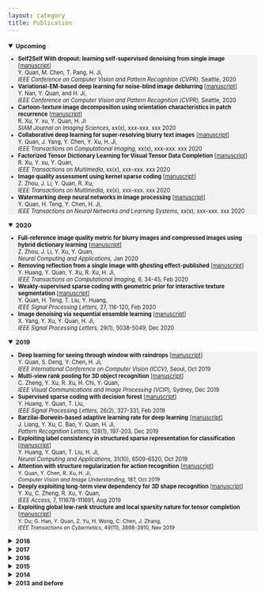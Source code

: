 ```yaml
---
layout: category
title: Publication
---
```

<details open="">
<summary><span style="font-size: 105%;"><strong><small>Upcoming</small></strong></span></summary>
<small>
<ul style="background-color: #f2f2f2;">
<li><span style="font-size: 95%;"><strong>Self2Self With dropout: learning self-supervised denoising from single image</strong>  [<a href="https://github.com/Dofboom/Dofboom.github.io/raw/master/manuscript/20x-cvpr-Self2Self%20With%20Dropout%20Learning%20Self-Supervised%20Denoising%20From%20Single%20Image.pdf">manuscript</a>]</span><br />
<span style="font-size: 95%;"> Y. Quan, M. Chen, T. Pang, H. Ji,<br />
<em>IEEE Conference on Computer Vision and Pattern Recognition (CVPR), </em>Seattle, 2020</span></li>

<li><span style="font-size: 95%;"><strong>Variational-EM-based deep learning for noise-blind image deblurring</strong>  [<a href="https://github.com/Dofboom/Dofboom.github.io/raw/master/manuscript/20x-cvpr-Variational-EM-based%20Deep%20Learning%20for%20Noise-blind%20Image%20Deblurring.pdf">manuscript</a>]</span><br />
<span style="font-size: 95%;"> Y. Nan, Y. Quan, and H. Ji, <br />
<em>IEEE Conference on Computer Vision and Pattern Recognition (CVPR), </em>Seattle, 2020</span></li>

<li><span style="font-size: 95%;"><strong>Cartoon-texture image decomposition using orientation characteristics in patch recurrence</strong>  [<a href="https://github.com/Dofboom/Dofboom.github.io/raw/master/manuscript/20x-siam-Cartoon-Texture%20Image%20Decomposition%20using%20Orientation%20Characteristics%20in%20Patch%20Recurrence.pdf">manuscript</a>]</span><br />
<span style="font-size: 95%;"> R. Xu, Y. xu, Y. Quan, H. Ji<br />
<em>SIAM Journal on Imaging Sciences, </em>xx(x), xxx–xxx. xxx 2020</span></li>

<li><span style="font-size: 95%;"><strong>Collaborative deep learning for super-resolving blurry text images</strong>  [<a href="https://github.com/Dofboom/Dofboom.github.io/raw/master/manuscript/20x-tci-Collaborative%20Deep%20Learning%20for%20Super-Resolving%20Blurry%20Text%20Images.pdf">manuscript</a>]</span><br />
<span style="font-size: 95%;">Y. Quan, J. Yang, Y. Chen, Y. Xu, H. Ji, <br />
<em>IEEE Transactions on Computational Imaging, </em>xx(x), xxx–xxx. xxx 2020</span></li>

<li><span style="font-size: 95%;"><strong>Factorized Tensor Dictionary Learning for Visual Tensor Data Completion</strong>  [<a href="https://github.com/Dofboom/Dofboom.github.io/raw/master/manuscript/20x-tmm-Factorized%20Tensor%20Dictionary%20Learning%20for%20Visual%20Tensor%20Data%20Completion.PDF">manuscript</a>]</span><br />
<span style="font-size: 95%;">R. Xu, Y. xu, Y. Quan, <br />
<em>IEEE Transactions on Multimedia, </em>xx(x), xxx–xxx. xxx 2020</span></li>

<li><span style="font-size: 95%;"><strong>Image quality assessment using kernel sparse coding</strong>  [<a href="https://github.com/Dofboom/Dofboom.github.io/raw/master/manuscript/20x-tmm-Image%20Quality%20Assessment%20Using%20Kernel%20Sparse%20Coding.pdf">manuscript</a>]</span><br />
<span style="font-size: 95%;"> Z. Zhou, J. Li, Y. Quan, R. Xu, <br />
<em>IEEE Transactions on Multimedia, </em>xx(x), xxx–xxx. xxx 2020</span></li>

<li><span style="font-size: 95%;"><strong>Watermarking deep neural networks in image processing</strong>  [<a href="https://github.com/Dofboom/Dofboom.github.io/raw/master/manuscript/20x-tnnls-Watermarking%20Deep%20Neural%20Networks%20in%20Image%20Processing.pdf">manuscript</a>]</span><br />
<span style="font-size: 95%;"> Y. Quan, H. Teng, Y. Chen, H. Ji, <br />
<em>IEEE Transactions on Neural Networks and Learning Systems, </em>xx(x), xxx–xxx. xxx 2020</span></li>
</ul>
</small>
</details>


<details open="">
<summary><span style="font-size: 105%;"><strong><small>2020</small></strong></span></summary>
<small>
<ul style="background-color: #f2f2f2;">
<li><span style="font-size: 95%;"><strong>Full-reference image quality metric for blurry images and compressed images using hybrid dictionary learning</strong> [<a href="https://github.com/Dofboom/Dofboom.github.io/raw/master/papers/2019/Full-Reference%20Image%20Quality%20Metric%20for%20Blurry%20Images%20and%20Compressed%20Images%20using%20Hybrid%20Dictionary%20Learning.pdf" download="github">manuscript</a>] </span><br />
<span style="font-size: 95%;"> Z. Zhou, J. Li, Y. Xu, Y. Quan,<br />
<em> Neural Computing and Applications, </em>Jan 2020</span></li>
<li><span style="font-size: 95%;"><strong>Removing reflection from a single image with ghosting effect-published</strong> [<a href="https://github.com/Dofboom/Dofboom.github.io/raw/master/papers/2019/Removing%20Reflection%20From%20a%20Single%20Image%20With%20Ghosting%20Effect-published.pdf" download="github3">manuscript</a>]</span><br />
<span style="font-size: 95%;"> Y. Huang, Y. Quan, Y. Xu, R. Xu, H. Ji,<br />
 <em> IEEE Transactions on Computational Imaging, </em>6, 34-45, Feb 2020</span></li>
 <li><span style="font-size: 95%;"><strong>Weakly-supervised sparse coding with geometric prior for interactive texture segmentation</strong> [<a href="https://github.com/Dofboom/Dofboom.github.io/raw/master/papers/2019/Weakly-Supervised%20Sparse%20Coding%20with%20Geometric%20Prior%20for%20Interactive%20Texture%20Segmentation.pdf" download="github4">manuscript</a>]</span><br />
<span style="font-size: 95%;"> Y. Quan, H. Teng, T. Liu, Y. Huang,<br />
 <em> IEEE Signal Processing Letters, </em>27, 116-120, Feb 2020</span></li>
 <li><span style="font-size: 95%;"><strong>Image denoising via sequential ensemble learning</strong> [<a href="https://github.com/Dofboom/Dofboom.github.io/raw/master/manuscript/20-tip-Image%20Denoising%20via%20Sequential%20Ensemble%20Learning.pdf" download="github4">manuscript</a>]</span><br />
<span style="font-size: 95%;"> X. Yang, Y. Xu, Y. Quan, H. Ji,<br />
 <em> IEEE Signal Processing Letters, </em>29(1), 5038-5049, Dec 2020</span></li>
</ul>
</small>
</details>


<details open="">
<summary><span style="font-size: 105%;"><strong><small>2019</small></strong></span></summary>
<small>
<ul style="background-color: #f2f2f2;">
<li><span style="font-size: 95%;"><strong>Deep learning for seeing through window with raindrops</strong> [<a href="https://github.com/Dofboom/Dofboom.github.io/raw/master/manuscript/19-iccv-Deep%20Learning%20for%20Seeing%20Through%20Window%20With%20Raindrops.pdf" download="CSDN">manuscript</a>]</span><br />
<span style="font-size: 95%;"> Y. Quan, S. Deng, Y. Chen, H. Ji,<br />
 <em> IEEE International Conference on Computer Vision (ICCV), </em>Seoul, Oct 2019</span></li>
<li><span style="font-size: 95%;"><strong>Multi-view rank pooling for 3D object recognition</strong> [<a href="https://github.com/Dofboom/Dofboom.github.io/raw/master/papers/2019/Multi-view%20Rank%20Pooling%20for%203D%20Object%20Recognition.pdf" download="github2">manuscript</a>]</span><br />
<span style="font-size: 95%;"> C. Zheng, Y. Xu, R. Xu, H. Chi, Y. Quan,<br />
 <em> IEEE Visual Communications and Image Processing (VCIP), </em>Sydney, Dec 2019</span></li>
 <li><span style="font-size: 95%;"><strong>Supervised sparse coding with decision forest</strong> [<a href="https://github.com/Dofboom/Dofboom.github.io/raw/master/manuscript/19-spl-Supervised%20Sparse%20Coding%20With%20Decision%20Forest.pdf" download="github5">manuscript</a>]</span><br />
<span style="font-size: 95%;"> Y. Huang, Y. Quan, T. Liu,<br />
 <em> IEEE Signal Processing Letters, </em>26(2), 327-331, Feb 2019</span></li>
 <li><span style="font-size: 95%;"><strong>Barzilai-Borwein-based adaptive learning rate for deep learning</strong> [<a href="https://github.com/Dofboom/Dofboom.github.io/raw/master/manuscript/19-pr-Barzilai%E2%80%93Borwein-based%20adaptive%20learning%20rate%20for%20deep%20learning.pdf" download="github6">manuscript</a>]</span><br />
<span style="font-size: 95%;"> J. Liang, Y. Xu, C. Bao, Y. Quan, H. Ji,<br />
 <em> Pattern Recognition Letters, </em>128(1), 197-203, Dec 2019</span></li>
<li><span style="font-size: 95%;"><strong>Exploiting label consistency in structured sparse representation for classification</strong> [<a href="https://github.com/Dofboom/Dofboom.github.io/raw/master/manuscript/19-nca-Exploiting%20label%20consistency%20in%20structured%20sparse%20representation%20for%20classification.pdf" download="github7">manuscript</a>] </span><br />
<span style="font-size: 95%;"> Y. Huang, Y. Quan, T. Liu, H. Ji,<br />
<em> Neural Computing and Applications, </em>31(10), 6509-6520, Oct 2019</span></li>
<li><span style="font-size: 95%;"><strong>Attention with structure regularization for action recognition</strong> [<a href="https://github.com/Dofboom/Dofboom.github.io/raw/master/manuscript/19-cviu-Attention%20with%20structure%20regularization%20for%20action%20recognition.pdf" download="github8">manuscript</a>]<br />
<span style="font-size: 95%;"> Y. Quan, Y. Chen, R. Xu, H. Ji,<br />
<em> Computer Vision and Image Understanding, </em>187, Oct 2019</span></span></li>
<li><span style="font-size: 95%;"><strong>Deeply exploiting long-term view dependency for 3D shape recognition</strong> [<a href="https://github.com/Dofboom/Dofboom.github.io/raw/master/manuscript/19-access-Deeply%20Exploiting%20Long-Term%20View%20Dependency%20for%203D%20Shape%20Recognition.pdf" download="github9">manuscript</a>] </span><br />
<span style="font-size: 95%;"> Y. Xu, C. Zheng, R. Xu, Y. Quan,<br />
<em> IEEE Access, </em>7, 111678-111691, Aug 2019</span></li>
<li><span style="font-size: 95%;"><strong>Exploiting global low-rank structure and local sparsity nature for tensor completion</strong> [<a href="https://github.com/Dofboom/Dofboom.github.io/raw/master/manuscript/19-tcyb-Exploiting%20Global%20Low-rank%20Structure%20and%20Local%20Sparsity%20Nature%20for%20Tensor%20Completion.pdf" download="github10">manuscript</a>]<br />
<span style="font-size: 95%;"> Y. Du; G. Han, Y. Quan, Z. Yu, H. Wong, C. Chen, J. Zhang,<br />
<em> IEEE Transactions on Cybernetics,</em> 49(11), 3898-3910, Nov 2019</span></span></li>
</ul>
</small>
</details>


<details>
<summary><span style="font-size: 105%;"><strong><small>2018</small></strong></span></summary>
<small>
<ul style="background-color: #f2f2f2;">
<li><span style="font-size: 95%;"><strong>Sparse coding and dictionary learning with class-speciﬁc group sparsity</strong> [<a href="https://github.com/Dofboom/Dofboom.github.io/raw/master/manuscript/18-nca-Sparse%20coding%20and%20dictionary%20learning%20with%20class-speci%EF%AC%81c%20group%20sparsity.pdf" download="github11">manuscript</a>] </span><br />
<span style="font-size: 95%;"> Y. Sun, Y. Quan, J. Fu,<br />
<em> Neural Computing&Applications,</em> 30(4), 1265-1275, Aug 2018</span></li>
</ul>
</small>
</details>


<details>
<summary><span style="font-size: 105%;"><strong><small>2017</small></strong></span></summary>
<small>
<ul style="background-color: #f2f2f2;">
<li><span style="font-size: 95%;"><strong>Estimating defocus blur via rank of local patches</strong> [<a href="https://github.com/Dofboom/Dofboom.github.io/raw/master/manuscript/17-iccv-Estimating%20Defocus%20Blur%20via%20Rank%20of%20Local%20Patches.pdf" download="github12">manuscript</a>]<br />
<span style="font-size: 95%;"> G. Xu, Y. Quan, H. Ji,<br />
<em> IEEE International Conference on Computer Vision (ICCV), </em>Venice, Oct 2017</span></span></li>
<li><span style="font-size: 95%;"><strong>Image-based action recognition using hint-enhanced deep neural network</strong> [<a href="https://github.com/Dofboom/Dofboom.github.io/raw/master/manuscript/17-nc-Image-based%20action%20recognition%20using%20hint-enhanced%20deep%20neural%20network.pdf" download="github13">manuscript</a>] </span><br />
<span style="font-size: 95%;"> T. Qi, Y. Xu, Y. Quan, Y. Wang, H. Ling,<br />
<em>Neurocomputing, </em>267, 475-488, Dec 2017</span></li>
<li><span style="font-size: 95%;"><strong>Spatiotemporal lacunarity spectrum for dynamic texture classification</strong> [<a href="https://github.com/Dofboom/Dofboom.github.io/raw/master/manuscript/17-cviu-Spatiotemporal%20lacunarity%20spectrum%20for%20dynamic%20texture%20classification.pdf" download="github14">manuscript</a>] </span><br />
<span style="font-size: 95%;"> Y. Quan, Y. Sun, Y. Xu,<br />
<em>Computer Vision and Image Understanding, </em>165, 85-96, Dec 2017</span></li>
</ul>
</small>
</details>


<details>
<summary><span style="font-size: 105%;"><strong><small>2016</small></strong></span></summary>
<small>
<ul style="background-color: #f2f2f2;">
<li><span style="font-size: 95%;"><strong>Equiangular kernel dictionary learning with applications to dynamic texture analysis</strong> [<a href="https://github.com/Dofboom/Dofboom.github.io/raw/master/manuscript/16-cvpr-Equiangular%20Kernel%20Dictionary%20Learning%20with%20Applications%20to%20Dynamic%20Texture%20Analysis.pdf" download="github15">manuscript</a>]<br />
<span style="font-size: 95%;">Y. Quan, C. Bao, H. Ji,<br />
<em>IEEE Conference on Computer Vision and Pattern Recognition (CVPR),</em> 2016</span></span></li>
<li><span style="font-size: 95%;"><strong>Sparse coding for classification via discrimination ensemble</strong> [<a href="https://github.com/Dofboom/Dofboom.github.io/raw/master/manuscript/16-cvpr-Sparse%20Coding%20for%20Classification%20via%20Discrimination%20Ensemble.pdf" download="github16">manuscript</a>]<br />
<span style="font-size: 95%;">Y. Quan, Y. Xu, Y. Sun, Y. Huang, H. Ji,<br />
<em> IEEE Conference on Computer Vision and Pattern Recognition (CVPR),</em> 2016</span></span></li>
<li><span style="font-size: 95%;"><strong>Dictionary learning for sparse coding: algorithms and convergence analysis</strong> [<a href="https://github.com/Dofboom/Dofboom.github.io/raw/master/manuscript/16-tpami-Dictionary%20learning%20for%20sparse%20coding_Algorithms%20and%20convergence%20analysis.pdf" download="github17">manuscript</a>] </span><br />
<span style="font-size: 95%;"> C. Bao, H. Ji, Y. Quan, Z. Shen,<br />
<em> IEEE Transactions on Patter Analysis and Machine Intelligence,</em> 38(7), 1356-1369, Jul 2016</span></li>
<li><span style="font-size: 95%;"><strong>Supervised dictionary learning with multiple classifier integration</strong> [<a href="https://github.com/Dofboom/Dofboom.github.io/raw/master/manuscript/16-pr-Supervised%20dictionary%20learning%20with%20multiple%20classifier%20integration.pdf" download="github18">manuscript</a>] </span><br />
<span style="font-size: 95%;">Y. Quan, Y. Xu, Y. Sun, Y. Huang,<br />
<em> Pattern Recognition,</em> 55, 247-260, Jul 2016</span></li>
</ul>
</small>
</details>


<details>
<summary><span style="font-size: 105%;"><strong><small>2015</small></strong></span></summary>
<small>
<ul style="background-color: #f2f2f2;">
<li><span style="font-size: 95%;"><strong>Characterizing dynamic textures with space-time lacunarity analysis</strong> [<a href="https://github.com/Dofboom/Dofboom.github.io/raw/master/manuscript/15-icme-CHARACTERIZING%20DYNAMIC%20TEXTURES%20WITH%20SPACE-TIME%20LACUNARITY%20ANALYSIS.pdf" download="github19">manuscript</a>]<br />
<span style="font-size: 95%;">Y. Sun, Y. Xu, Y. Quan,<br />
<em> IEEE International Conference on Multimedia and Expo (ICME),</em> 2015</span></span></li>
<li><span style="font-size: 95%;"><strong>Dynamic texture recognition via orthogonal tensor dictionary learning</strong> [<a href="https://github.com/Dofboom/Dofboom.github.io/raw/master/manuscript/15-iccv-Dynamic%20Texture%20Recognition%20via%20Orthogonal%20Tensor%20Dictionary%20Learning.pdf" download="github20">manuscript</a>]<br />
<span style="font-size: 95%;">Y. Quan, Y. Huang, H. Ji,<br />
<em> IEEE International Conference on Computer Vision (ICCV),</em> 2015</span></span></li>
<li><span style="font-size: 95%;"><strong>Structured sparse coding for classification via reweighted l{1,2} minimization</strong> [<a href="https://github.com/Dofboom/Dofboom.github.io/raw/master/manuscript/15-cccv-Structured%20Sparse%20Coding%20for%20Classification%20via%20Reweighted%20l12%20minimization.pdf" download="github21">manuscript</a>]<br />
<span style="font-size: 95%;">Y. Xu, Y. Sun, Y. Quan, Y. Luo,<br />
<em> The Chinese Conference on Computer Vision (CCCV),</em> 2015</span></span></li>
<li><span style="font-size: 95%;"><strong>Fractal analysis for reduced reference image quality assessment</strong> [<a href="https://github.com/Dofboom/Dofboom.github.io/raw/master/manuscript/15-tip-Fractal%20Analysis%20for%20Reduced%20Reference%20Image%20Quality%20Assessment.pdf" download="github22">manuscript</a>] </span><br />
<span style="font-size: 95%;"> Y. Xu, D. Liu, Y. Quan, P. Callet,<br />
<em> IEEE Transactions on Image Processing,</em> 24(7), 2089-2109, Jul 2015</span></li>
<li><span style="font-size: 95%;"><strong>Directional regularity for visual quality estimation</strong> [<a href="https://github.com/Dofboom/Dofboom.github.io/raw/master/manuscript/15-sp-Directional%20regularity%20for%20visual%20quality%20estimation.pdf" download="github23">manuscript</a>] </span><br />
<span style="font-size: 95%;">D. Liu, Y. Xu, Y. Quan, Z. Yu, P. Callet,<br />
<em> Signal Processing,</em> 110, 211-221, May 2015</span></li>
<li><span style="font-size: 95%;"><strong>Classifying dynamic textures via spatiotemporal fractal analysis</strong> [<a href="https://github.com/Dofboom/Dofboom.github.io/raw/master/manuscript/15-pr-Classifying%20dynamic%20textures%20via%20spatiotemporal%20fractal%20analysis.pdf" download="github24">manuscript</a>] </span><br />
<span style="font-size: 95%;">Y. Xu, Y. Quan, Z. Zhang, H. Ling, H. Ji,<br />
<em> Pattern Recognition,</em> 48(10), 3239-3248, Oct 2015</span></li>
<li><span style="font-size: 95%;"><strong>Data-driven multi-scale non-local wavelet frame construction and image recovery</strong> [<a href="https://github.com/Dofboom/Dofboom.github.io/raw/master/manuscript/15-josc-Data-driven%20multi-scale%20non-local%20wavelet%20frame%20construction%20and%20image%20recovery.pdf" download="github25">manuscript</a>] </span><br />
<span style="font-size: 95%;">Y. Quan, H. Ji, Z. Shen,<br />
<em> Journal of Scientific Computing,</em> 63(2), 307-329, May 2015</span></li>
<li><span style="font-size: 95%;"><strong>Discriminative structured dictionary learning with hierarchical group sparsity</strong> [<a href="https://github.com/Dofboom/Dofboom.github.io/raw/master/manuscript/15-cviu-Discriminative%20structured%20dictionary%20learning%20with%20hierarchical%20group%20sparsity.pdf" download="github26">manuscript</a>] </span><br />
<span style="font-size: 95%;">Y. Xu, Y. Sun, Y. Quan, B. Zheng,<br />
<em> Computer Vision and Image Understanding,</em> 136, 59-68, Jul 2015</span></li>
</ul>
</small>
</details>



<details>
<summary><span style="font-size: 105%;"><strong><small>2014</small></strong></span></summary>
<small>
<ul style="background-color: #f2f2f2;">
<li><span style="font-size: 95%;"><strong>A convergent incoherent dictionary learning algorithm for sparse coding</strong> [<a href="https://github.com/Dofboom/Dofboom.github.io/raw/master/manuscript/14-eccv-A%20Convergent%20Incoherent%20Dictionary%20Learning%20Algorithm%20for%20Sparse%20Coding.pdf" download="github27">manuscript</a>]<br />
<span style="font-size: 95%;">C. Bao, Y. Quan, H. Ji,<br />
<em> European Conference on Computer Vision (ECCV),</em> 2014</span></span></li>
<li><span style="font-size: 95%;"><strong>L0 norm based dictionary learning by proximal methods with global convergence</strong> [<a href="https://github.com/Dofboom/Dofboom.github.io/raw/master/manuscript/14-cvpr-l0%20norm%20based%20dictionary%20learning%20by%20proximal%20methods%20with%20global%20convergence.pdf" download="github28">manuscript</a>]<br />
<span style="font-size: 95%;">C. Bao, H. Ji, Y. Quan, Z. Shen,<br />
<em>  IEEE Conference on Computer Vision and Pattern Recognition (CVPR),</em> 2014</span></span></li>
<li><span style="font-size: 95%;"><strong>Lacunarity analysis on image patterns for texture classification</strong> [<a href="https://github.com/Dofboom/Dofboom.github.io/raw/master/manuscript/14-cvpr-Lacunarity%20Analysis%20on%20Image%20Patterns%20for%20Texture%20Classification.pdf" download="github29">manuscript</a>]<br />
<span style="font-size: 95%;">Y. Quan, Y. Xu, Y. Sun, Y. Luo,<br />
<em>  IEEE Conference on Computer Vision and Pattern Recognition (CVPR),</em> 2014</span></span></li>
<li><span style="font-size: 95%;"><strong>Reduced reference image quality assessment using regularity of phase congruency</strong> [<a href="https://github.com/Dofboom/Dofboom.github.io/raw/master/manuscript/14-spic-Reduced%20Reference%20Image%20Quality%20Assessment%20Using%20Regularity%20of%20Phase%20Congruency.pdf" download="github30">manuscript</a>]<br />
<span style="font-size: 95%;">D. Liu, Y. Xu, Y. Quan, P. Callet,<br />
<em> Signal Processing: Image Communication,</em> 29(8), 844-855, sep 2014</span></span></li>
<li><span style="font-size: 95%;"><strong>A distinct and compact texture descriptor</strong> [<a href="https://github.com/Dofboom/Dofboom.github.io/raw/master/manuscript/14-ivc-A%20distinct%20and%20compact%20texture%20descriptor.pdf" download="github31">manuscript</a>] </span><br />
<span style="font-size: 95%;"> Y. Quan, Y. Xu, Y. Sun,<br />
<em> Image and Vision Computing,</em> 32(4), 250-259, Apr 2014</span></li>
</ul>
</small>
</details>


<details>
<summary><span style="font-size: 105%;"><strong><small>2013 and before</small></strong></span></summary>
<small>
<ul style="background-color: #f2f2f2;">
<li><span style="font-size: 95%;"><strong>Contour-based recognition</strong> [<a href="https://github.com/Dofboom/Dofboom.github.io/raw/master/manuscript/12-cvpr-Contour-Based%20Recognition.pdf" download="github33">manuscript</a>]<br />
<span style="font-size: 95%;">Y. Xu; Y. Quan, Z. Zhang, H. Ji, C. Fermüller, M. Nishigaki, D. Dementhon,<br />
<em>  IEEE Conference on Computer Vision and Pattern Recognition (CVPR),</em> 2012</span></span></li>
<li><span style="font-size: 95%;"><strong>Dynamic texture classification using dynamic fractal analysis</strong> [<a href="https://github.com/Dofboom/Dofboom.github.io/raw/master/manuscript/11-iccv-Dynamic%20Texture%20Classification%20Using%20Dynamic%20Fractal%20Analysis.pdf" download="github34">manuscript</a>]<br />
<span style="font-size: 95%;">Y. Xu, Y. Quan, H. Ling, H. Ji,<br />
<em>  IEEE International Conference on Computer Vision (ICCV),</em> 2011</span></span></li>
</ul>
</small>
</details>